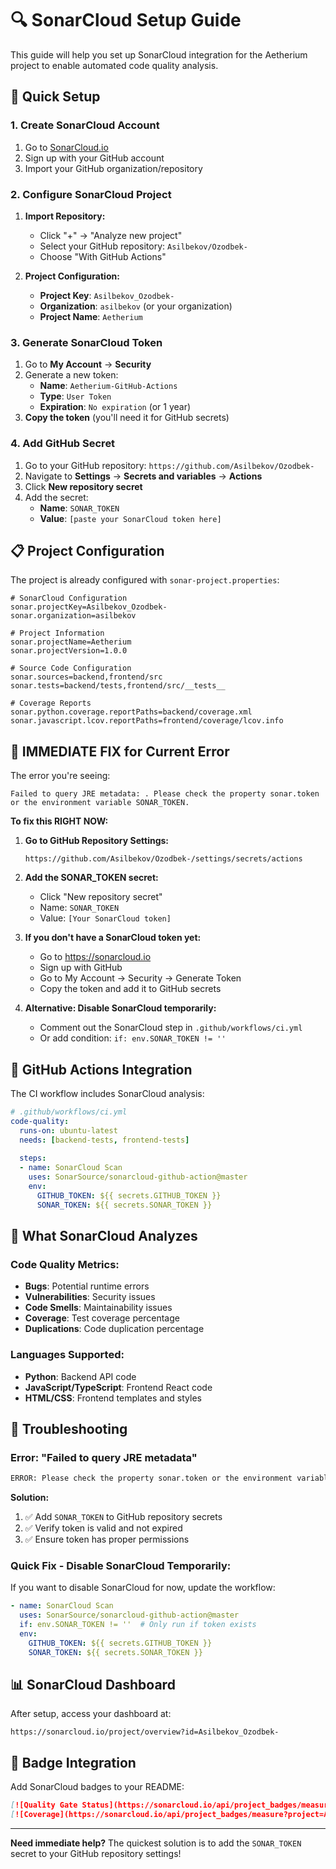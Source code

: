 # 🔍 SonarCloud Setup Guide

This guide will help you set up SonarCloud integration for the Aetherium project to enable automated code quality analysis.

## 🚀 Quick Setup

### 1. **Create SonarCloud Account**

1. Go to [SonarCloud.io](https://sonarcloud.io)
2. Sign up with your GitHub account
3. Import your GitHub organization/repository

### 2. **Configure SonarCloud Project**

1. **Import Repository:**
   - Click "+" → "Analyze new project"
   - Select your GitHub repository: `Asilbekov/Ozodbek-`
   - Choose "With GitHub Actions"

2. **Project Configuration:**
   - **Project Key**: `Asilbekov_Ozodbek-`
   - **Organization**: `asilbekov` (or your organization)
   - **Project Name**: `Aetherium`

### 3. **Generate SonarCloud Token**

1. Go to **My Account** → **Security**
2. Generate a new token:
   - **Name**: `Aetherium-GitHub-Actions`
   - **Type**: `User Token`
   - **Expiration**: `No expiration` (or 1 year)
3. **Copy the token** (you'll need it for GitHub secrets)

### 4. **Add GitHub Secret**

1. Go to your GitHub repository: `https://github.com/Asilbekov/Ozodbek-`
2. Navigate to **Settings** → **Secrets and variables** → **Actions**
3. Click **New repository secret**
4. Add the secret:
   - **Name**: `SONAR_TOKEN`
   - **Value**: `[paste your SonarCloud token here]`

## 📋 Project Configuration

The project is already configured with `sonar-project.properties`:

```properties
# SonarCloud Configuration
sonar.projectKey=Asilbekov_Ozodbek-
sonar.organization=asilbekov

# Project Information
sonar.projectName=Aetherium
sonar.projectVersion=1.0.0

# Source Code Configuration
sonar.sources=backend,frontend/src
sonar.tests=backend/tests,frontend/src/__tests__

# Coverage Reports
sonar.python.coverage.reportPaths=backend/coverage.xml
sonar.javascript.lcov.reportPaths=frontend/coverage/lcov.info
```

## 🚨 **IMMEDIATE FIX for Current Error**

The error you're seeing:
```
Failed to query JRE metadata: . Please check the property sonar.token or the environment variable SONAR_TOKEN.
```

**To fix this RIGHT NOW:**

1. **Go to GitHub Repository Settings:**
   ```
   https://github.com/Asilbekov/Ozodbek-/settings/secrets/actions
   ```

2. **Add the SONAR_TOKEN secret:**
   - Click "New repository secret"
   - Name: `SONAR_TOKEN`
   - Value: `[Your SonarCloud token]`

3. **If you don't have a SonarCloud token yet:**
   - Go to https://sonarcloud.io
   - Sign up with GitHub
   - Go to My Account → Security → Generate Token
   - Copy the token and add it to GitHub secrets

4. **Alternative: Disable SonarCloud temporarily:**
   - Comment out the SonarCloud step in `.github/workflows/ci.yml`
   - Or add condition: `if: env.SONAR_TOKEN != ''`

## 🔧 GitHub Actions Integration

The CI workflow includes SonarCloud analysis:

```yaml
# .github/workflows/ci.yml
code-quality:
  runs-on: ubuntu-latest
  needs: [backend-tests, frontend-tests]
  
  steps:
  - name: SonarCloud Scan
    uses: SonarSource/sonarcloud-github-action@master
    env:
      GITHUB_TOKEN: ${{ secrets.GITHUB_TOKEN }}
      SONAR_TOKEN: ${{ secrets.SONAR_TOKEN }}
```

## 🎯 What SonarCloud Analyzes

### **Code Quality Metrics:**
- **Bugs**: Potential runtime errors
- **Vulnerabilities**: Security issues
- **Code Smells**: Maintainability issues
- **Coverage**: Test coverage percentage
- **Duplications**: Code duplication percentage

### **Languages Supported:**
- **Python**: Backend API code
- **JavaScript/TypeScript**: Frontend React code
- **HTML/CSS**: Frontend templates and styles

## 🚨 Troubleshooting

### **Error: "Failed to query JRE metadata"**
```bash
ERROR: Please check the property sonar.token or the environment variable SONAR_TOKEN.
```

**Solution:**
1. ✅ Add `SONAR_TOKEN` to GitHub repository secrets
2. ✅ Verify token is valid and not expired
3. ✅ Ensure token has proper permissions

### **Quick Fix - Disable SonarCloud Temporarily:**

If you want to disable SonarCloud for now, update the workflow:

```yaml
- name: SonarCloud Scan
  uses: SonarSource/sonarcloud-github-action@master
  if: env.SONAR_TOKEN != ''  # Only run if token exists
  env:
    GITHUB_TOKEN: ${{ secrets.GITHUB_TOKEN }}
    SONAR_TOKEN: ${{ secrets.SONAR_TOKEN }}
```

## 📊 SonarCloud Dashboard

After setup, access your dashboard at:
```
https://sonarcloud.io/project/overview?id=Asilbekov_Ozodbek-
```

## 🎨 Badge Integration

Add SonarCloud badges to your README:

```markdown
[![Quality Gate Status](https://sonarcloud.io/api/project_badges/measure?project=Asilbekov_Ozodbek-&metric=alert_status)](https://sonarcloud.io/summary/new_code?id=Asilbekov_Ozodbek-)
[![Coverage](https://sonarcloud.io/api/project_badges/measure?project=Asilbekov_Ozodbek-&metric=coverage)](https://sonarcloud.io/summary/new_code?id=Asilbekov_Ozodbek-)
```

---

**Need immediate help?** The quickest solution is to add the `SONAR_TOKEN` secret to your GitHub repository settings!